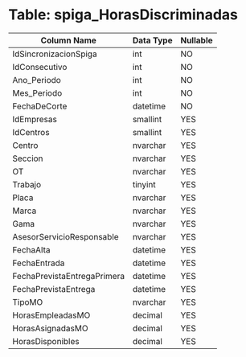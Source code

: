 # Table: spiga_HorasDiscriminadas

| Column Name | Data Type | Nullable |
|-------------|-----------|----------|
| IdSincronizacionSpiga | int | NO |
| IdConsecutivo | int | NO |
| Ano_Periodo | int | NO |
| Mes_Periodo | int | NO |
| FechaDeCorte | datetime | NO |
| IdEmpresas | smallint | YES |
| IdCentros | smallint | YES |
| Centro | nvarchar | YES |
| Seccion | nvarchar | YES |
| OT | nvarchar | YES |
| Trabajo | tinyint | YES |
| Placa | nvarchar | YES |
| Marca | nvarchar | YES |
| Gama | nvarchar | YES |
| AsesorServicioResponsable | nvarchar | YES |
| FechaAlta | datetime | YES |
| FechaEntrada | datetime | YES |
| FechaPrevistaEntregaPrimera | datetime | YES |
| FechaPrevistaEntrega | datetime | YES |
| TipoMO | nvarchar | YES |
| HorasEmpleadasMO | decimal | YES |
| HorasAsignadasMO | decimal | YES |
| HorasDisponibles | decimal | YES |
